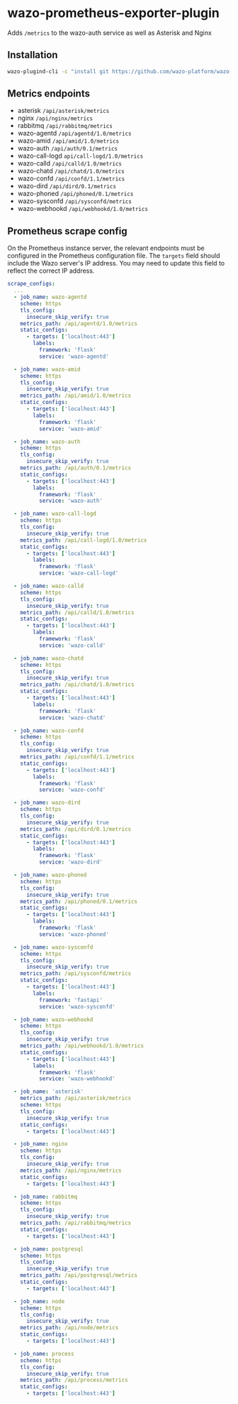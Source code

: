# wazo-prometheus-exporter-plugin

Adds `/metrics` to the wazo-auth service as well as Asterisk and Nginx

## Installation

```sh
wazo-plugind-cli -c "install git https://github.com/wazo-platform/wazo-prometheus-exporter-plugin"
```

## Metrics endpoints

* asterisk `/api/asterisk/metrics`
* nginx `/api/nginx/metrics`
* rabbitmq `/api/rabbitmq/metrics`
* wazo-agentd `/api/agentd/1.0/metrics`
* wazo-amid `/api/amid/1.0/metrics`
* wazo-auth `/api/auth/0.1/metrics`
* wazo-call-logd `api/call-logd/1.0/metrics`
* wazo-calld `/api/calld/1.0/metrics`
* wazo-chatd `/api/chatd/1.0/metrics`
* wazo-confd `/api/confd/1.1/metrics`
* wazo-dird `/api/dird/0.1/metrics`
* wazo-phoned `/api/phoned/0.1/metrics`
* wazo-sysconfd `/api/sysconfd/metrics`
* wazo-webhookd `/api/webhookd/1.0/metrics`

## Prometheus scrape config

On the Prometheus instance server, the relevant endpoints must be configured in
the Prometheus configuration file. The `targets` field should include the Wazo
server's IP address. You may need to update this field to reflect the correct IP
address.

```yaml
scrape_configs:
  ...
  - job_name: wazo-agentd
    scheme: https
    tls_config:
      insecure_skip_verify: true
    metrics_path: /api/agentd/1.0/metrics
    static_configs:
      - targets: ['localhost:443']
        labels:
          framework: 'flask'
          service: 'wazo-agentd'

  - job_name: wazo-amid
    scheme: https
    tls_config:
      insecure_skip_verify: true
    metrics_path: /api/amid/1.0/metrics
    static_configs:
      - targets: ['localhost:443']
        labels:
          framework: 'flask'
          service: 'wazo-amid'

  - job_name: wazo-auth
    scheme: https
    tls_config:
      insecure_skip_verify: true
    metrics_path: /api/auth/0.1/metrics
    static_configs:
      - targets: ['localhost:443']
        labels:
          framework: 'flask'
          service: 'wazo-auth'

  - job_name: wazo-call-logd
    scheme: https
    tls_config:
      insecure_skip_verify: true
    metrics_path: /api/call-logd/1.0/metrics
    static_configs:
      - targets: ['localhost:443']
        labels:
          framework: 'flask'
          service: 'wazo-call-logd'

  - job_name: wazo-calld
    scheme: https
    tls_config:
      insecure_skip_verify: true
    metrics_path: /api/calld/1.0/metrics
    static_configs:
      - targets: ['localhost:443']
        labels:
          framework: 'flask'
          service: 'wazo-calld'

  - job_name: wazo-chatd
    scheme: https
    tls_config:
      insecure_skip_verify: true
    metrics_path: /api/chatd/1.0/metrics
    static_configs:
      - targets: ['localhost:443']
        labels:
          framework: 'flask'
          service: 'wazo-chatd'

  - job_name: wazo-confd
    scheme: https
    tls_config:
      insecure_skip_verify: true
    metrics_path: /api/confd/1.1/metrics
    static_configs:
      - targets: ['localhost:443']
        labels:
          framework: 'flask'
          service: 'wazo-confd'

  - job_name: wazo-dird
    scheme: https
    tls_config:
      insecure_skip_verify: true
    metrics_path: /api/dird/0.1/metrics
    static_configs:
      - targets: ['localhost:443']
        labels:
          framework: 'flask'
          service: 'wazo-dird'

  - job_name: wazo-phoned
    scheme: https
    tls_config:
      insecure_skip_verify: true
    metrics_path: /api/phoned/0.1/metrics
    static_configs:
      - targets: ['localhost:443']
        labels:
          framework: 'flask'
          service: 'wazo-phoned'

  - job_name: wazo-sysconfd
    scheme: https
    tls_config:
      insecure_skip_verify: true
    metrics_path: /api/sysconfd/metrics
    static_configs:
      - targets: ['localhost:443']
        labels:
          framework: 'fastapi'
          service: 'wazo-sysconfd'

  - job_name: wazo-webhookd
    scheme: https
    tls_config:
      insecure_skip_verify: true
    metrics_path: /api/webhookd/1.0/metrics
    static_configs:
      - targets: ['localhost:443']
        labels:
          framework: 'flask'
          service: 'wazo-webhookd'

  - job_name: 'asterisk'
    metrics_path: /api/asterisk/metrics
    scheme: https
    tls_config:
      insecure_skip_verify: true
    static_configs:
      - targets: ['localhost:443']

  - job_name: nginx
    scheme: https
    tls_config:
      insecure_skip_verify: true
    metrics_path: /api/nginx/metrics
    static_configs:
      - targets: ['localhost:443']

  - job_name: rabbitmq
    scheme: https
    tls_config:
      insecure_skip_verify: true
    metrics_path: /api/rabbitmq/metrics
    static_configs:
      - targets: ['localhost:443']

  - job_name: postgresql
    scheme: https
    tls_config:
      insecure_skip_verify: true
    metrics_path: /api/postgresql/metrics
    static_configs:
      - targets: ['localhost:443']

  - job_name: node
    scheme: https
    tls_config:
      insecure_skip_verify: true
    metrics_path: /api/node/metrics
    static_configs:
      - targets: ['localhost:443']

  - job_name: process
    scheme: https
    tls_config:
      insecure_skip_verify: true
    metrics_path: /api/process/metrics
    static_configs:
      - targets: ['localhost:443']
```
